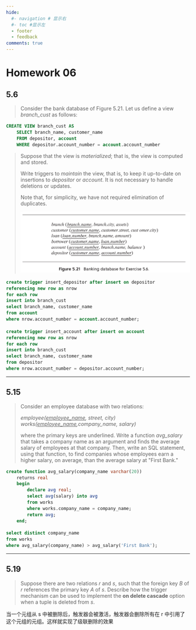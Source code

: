 ```yaml
---
hide:
  #- navigation # 显示右
  #- toc #显示左
  - footer
  - feedback
comments: true
--- 
```


# Homework 06

## 5.6

> Consider the bank database of Figure 5.21. Let us define a view _branch_cust_ as 
> follows: 
> 
```sql
CREATE VIEW branch_cust AS 
	SELECT branch_name, customer_name
	FROM depositor, account
	WHERE depositor.account_number = account.account_number
```
>
> Suppose that the view is _materialized_; that is, the view is computed and stored.
> 
> Write triggers to _maintain_ the view, that is, to keep it up-to-date on insertions
> to _depositor_ or _account_. It is not necessary to handle deletions or updates. 
> 
> Note that, for simplicity, we have not required elimination of duplicates.
> 
> ![](../../../assets/Pasted%20image%2020250317205731.png)

```sql
create trigger insert_depositor after insert on depositor
referencing new row as nrow
for each row
insert into branch_cust
select branch_name, customer_name
from account
where nrow.account_number = account.account_number;

create trigger insert_account after insert on account
referencing new row as nrow
for each row
insert into branch_cust
select branch_name, customer_name
from depositor
where nrow.account_number = depositor.account_number;
```
***
## 5.15

> Consider an employee database with two relations:
>
> _employee(<u>employee_name</u>, street, city)_ <br>
> _works(<u>employee_name</u>,company_name, salary)_
>
> where the primary keys are underlined. Write a function _avg_salary_
> that takes a company name as an argument and finds the average salary of 
> employees at that company. Then, write an SQL statement, using that function, 
> to find companies whose employees earn a higher salary, on average, than
> the average salary at "First Bank."

```sql
create function avg_salary(company_name varchar(20))
	returns real
	begin
		declare avg real;
		select avg(salary) into avg
		from works
		where works.company_name = company_name;
		return avg;
	end;
	
select distinct company_name
from works
where avg_salary(company_name) > avg_salary('First Bank');
```
***
## 5.19

> Suppose there are two relations _r_ and _s_, such that the foreign key _B_ of _r_
> references the primary key _A_ of _s_. Describe how the trigger mechanism can be used
> to implement the **on delete cascade** option when a tuple is deleted from _s_. 

当一个元组从 s 中被删除后，触发器会被激活，触发器会删除所有在 r 中引用了这个元组的元组。这样就实现了级联删除的效果

